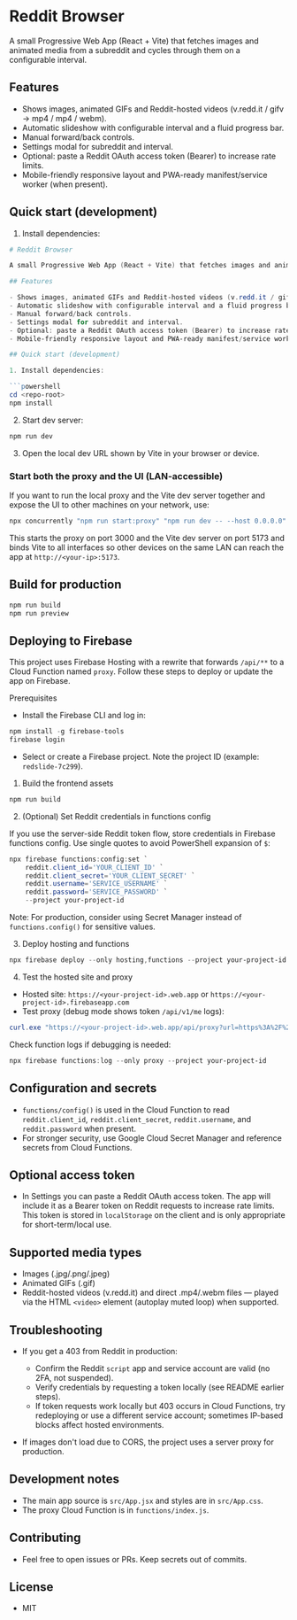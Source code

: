 # Reddit Browser

A small Progressive Web App (React + Vite) that fetches images and animated media from a subreddit and cycles through them on a configurable interval.

## Features

- Shows images, animated GIFs and Reddit-hosted videos (v.redd.it / gifv -> mp4 / mp4 / webm).
- Automatic slideshow with configurable interval and a fluid progress bar.
- Manual forward/back controls.
- Settings modal for subreddit and interval.
- Optional: paste a Reddit OAuth access token (Bearer) to increase rate limits.
- Mobile-friendly responsive layout and PWA-ready manifest/service worker (when present).

## Quick start (development)

1. Install dependencies:

````powershell
# Reddit Browser

A small Progressive Web App (React + Vite) that fetches images and animated media from a subreddit and cycles through them on a configurable interval.

## Features

- Shows images, animated GIFs and Reddit-hosted videos (v.redd.it / gifv -> mp4 / mp4 / webm).
- Automatic slideshow with configurable interval and a fluid progress bar.
- Manual forward/back controls.
- Settings modal for subreddit and interval.
- Optional: paste a Reddit OAuth access token (Bearer) to increase rate limits.
- Mobile-friendly responsive layout and PWA-ready manifest/service worker (when present).

## Quick start (development)

1. Install dependencies:

```powershell
cd <repo-root>
npm install
````

2. Start dev server:

```powershell
npm run dev
```

3. Open the local dev URL shown by Vite in your browser or device.

### Start both the proxy and the UI (LAN-accessible)

If you want to run the local proxy and the Vite dev server together and expose the UI to other machines on your network, use:

```powershell
npx concurrently "npm run start:proxy" "npm run dev -- --host 0.0.0.0"
```

This starts the proxy on port 3000 and the Vite dev server on port 5173 and binds Vite to all interfaces so other devices on the same LAN can reach the app at `http://<your-ip>:5173`.

## Build for production

```powershell
npm run build
npm run preview
```

## Deploying to Firebase

This project uses Firebase Hosting with a rewrite that forwards `/api/**` to a Cloud Function named `proxy`. Follow these steps to deploy or update the app on Firebase.

Prerequisites

- Install the Firebase CLI and log in:

```powershell
npm install -g firebase-tools
firebase login
```

- Select or create a Firebase project. Note the project ID (example: `redslide-7c299`).

1. Build the frontend assets

```powershell
npm run build
```

2. (Optional) Set Reddit credentials in functions config

If you use the server-side Reddit token flow, store credentials in Firebase functions config. Use single quotes to avoid PowerShell expansion of `$`:

```powershell
npx firebase functions:config:set `
	reddit.client_id='YOUR_CLIENT_ID' `
	reddit.client_secret='YOUR_CLIENT_SECRET' `
	reddit.username='SERVICE_USERNAME' `
	reddit.password='SERVICE_PASSWORD' `
	--project your-project-id
```

Note: For production, consider using Secret Manager instead of `functions.config()` for sensitive values.

3. Deploy hosting and functions

```powershell
npx firebase deploy --only hosting,functions --project your-project-id
```

4. Test the hosted site and proxy

- Hosted site: `https://<your-project-id>.web.app` or `https://<your-project-id>.firebaseapp.com`
- Test proxy (debug mode shows token `/api/v1/me` logs):

```powershell
curl.exe "https://<your-project-id>.web.app/api/proxy?url=https%3A%2F%2Fwww.reddit.com%2Fr%2Fjokes%2Ftop.json%3Flimit%3D1&debug=1" -i
```

Check function logs if debugging is needed:

```powershell
npx firebase functions:log --only proxy --project your-project-id
```

## Configuration and secrets

- `functions/config()` is used in the Cloud Function to read `reddit.client_id`, `reddit.client_secret`, `reddit.username`, and `reddit.password` when present.
- For stronger security, use Google Cloud Secret Manager and reference secrets from Cloud Functions.

## Optional access token

- In Settings you can paste a Reddit OAuth access token. The app will include it as a Bearer token on Reddit requests to increase rate limits. This token is stored in `localStorage` on the client and is only appropriate for short-term/local use.

## Supported media types

- Images (.jpg/.png/.jpeg)
- Animated GIFs (.gif)
- Reddit-hosted videos (v.redd.it) and direct .mp4/.webm files — played via the HTML `<video>` element (autoplay muted loop) when supported.

## Troubleshooting

- If you get a 403 from Reddit in production:

  - Confirm the Reddit `script` app and service account are valid (no 2FA, not suspended).
  - Verify credentials by requesting a token locally (see README earlier steps).
  - If token requests work locally but 403 occurs in Cloud Functions, try redeploying or use a different service account; sometimes IP-based blocks affect hosted environments.

- If images don't load due to CORS, the project uses a server proxy for production.

## Development notes

- The main app source is `src/App.jsx` and styles are in `src/App.css`.
- The proxy Cloud Function is in `functions/index.js`.

## Contributing

- Feel free to open issues or PRs. Keep secrets out of commits.

## License

- MIT
